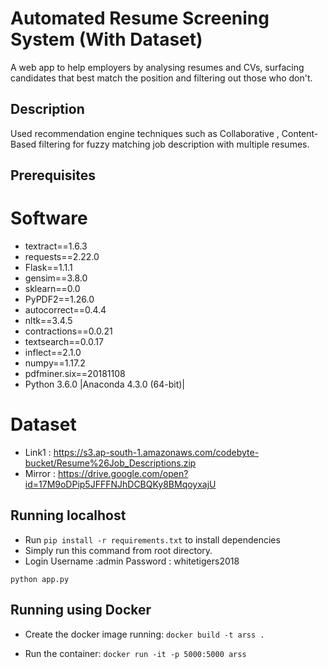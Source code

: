 # Automated Resume Screening System (With Dataset)
A web app to help employers by analysing resumes and CVs, surfacing candidates that best match the position and filtering out those who don't.

## Description
Used recommendation engine techniques such as Collaborative , Content-Based filtering for fuzzy matching job description with multiple resumes.

## Prerequisites

# Software
* textract==1.6.3
* requests==2.22.0
* Flask==1.1.1
* gensim==3.8.0
* sklearn==0.0
* PyPDF2==1.26.0
* autocorrect==0.4.4
* nltk==3.4.5
* contractions==0.0.21
* textsearch==0.0.17
* inflect==2.1.0
* numpy==1.17.2
* pdfminer.six==20181108
* Python 3.6.0 |Anaconda 4.3.0 (64-bit)|

# Dataset

* Link1 : https://s3.ap-south-1.amazonaws.com/codebyte-bucket/Resume%26Job_Descriptions.zip
* Mirror : https://drive.google.com/open?id=17M9oDPip5JFFFNJhDCBQKy8BMqoyxajU


## Running localhost

* Run `pip install -r requirements.txt` to install dependencies
* Simply run this command from root directory.
* Login Username :admin
        Password : whitetigers2018

```
python app.py

```

## Running using Docker
* Create the docker image running: `docker build -t arss .`

* Run the container: `docker run -it -p 5000:5000 arss`